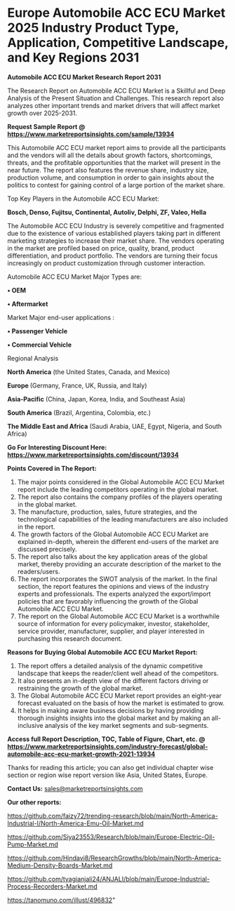 # Europe Automobile ACC ECU Market 2025 Industry Product Type, Application, Competitive Landscape, and Key Regions 2031

<strong>Automobile ACC ECU Market Research Report 2031</strong>

The Research Report on Automobile ACC ECU Market is a Skillful and Deep Analysis of the Present Situation and Challenges. This research report also analyzes other important trends and market drivers that will affect market growth over 2025-2031.

<strong>Request Sample Report @ <a href=https://www.marketreportsinsights.com/sample/13934>https://www.marketreportsinsights.com/sample/13934</a></strong>

This Automobile ACC ECU market report aims to provide all the participants and the vendors will all the details about growth factors, shortcomings, threats, and the profitable opportunities that the market will present in the near future. The report also features the revenue share, industry size, production volume, and consumption in order to gain insights about the politics to contest for gaining control of a large portion of the market share.

Top Key Players in the Automobile ACC ECU Market:

<strong>Bosch, Denso, Fujitsu, Continental, Autoliv, Delphi, ZF, Valeo, Hella</strong>

The Automobile ACC ECU Industry is severely competitive and fragmented due to the existence of various established players taking part in different marketing strategies to increase their market share. The vendors operating in the market are profiled based on price, quality, brand, product differentiation, and product portfolio. The vendors are turning their focus increasingly on product customization through customer interaction.

Automobile ACC ECU Market Major Types are:

<strong>• OEM

• Aftermarket</strong>

Market Major end-user applications :

<strong>• Passenger Vehicle

• Commercial Vehicle</strong>

Regional Analysis

</u><strong><b>North America</b></strong> (the United States, Canada, and Mexico)

<strong><b>Europe </b></strong>(Germany, France, UK, Russia, and Italy)

<strong><b>Asia-Pacific</b></strong> (China, Japan, Korea, India, and Southeast Asia)

<strong><b>South America</b></strong> (Brazil, Argentina, Colombia, etc.)

<strong><b>The Middle East and Africa</b></strong> (Saudi Arabia, UAE, Egypt, Nigeria, and South Africa)

<strong>Go For Interesting Discount Here: <a href=https://www.marketreportsinsights.com/discount/13934>https://www.marketreportsinsights.com/discount/13934</a></strong>

<strong>Points Covered in The Report:</strong>
<ol>
  <li>The major points considered in the Global Automobile ACC ECU Market report include the leading competitors operating in the global market.</li>
  <li>The report also contains the company profiles of the players operating in the global market.</li>
  <li>The manufacture, production, sales, future strategies, and the technological capabilities of the leading manufacturers are also included in the report.</li>
  <li>The growth factors of the Global Automobile ACC ECU Market are explained in-depth, wherein the different end-users of the market are discussed precisely.</li>
  <li>The report also talks about the key application areas of the global market, thereby providing an accurate description of the market to the readers/users.</li>
  <li>The report incorporates the SWOT analysis of the market. In the final section, the report features the opinions and views of the industry experts and professionals. The experts analyzed the export/import policies that are favorably influencing the growth of the Global Automobile ACC ECU Market.</li>
  <li>The report on the Global Automobile ACC ECU Market is a worthwhile source of information for every policymaker, investor, stakeholder, service provider, manufacturer, supplier, and player interested in purchasing this research document.</li>
</ol>
<strong>Reasons for Buying Global Automobile ACC ECU Market Report:</strong>

<ol>
  <li>The report offers a detailed analysis of the dynamic competitive landscape that keeps the reader/client well ahead of the competitors.</li>
  <li>It also presents an in-depth view of the different factors driving or restraining the growth of the global market.</li>
  <li>The Global Automobile ACC ECU Market report provides an eight-year forecast evaluated on the basis of how the market is estimated to grow.</li>
  <li>It helps in making aware business decisions by having providing thorough insights insights into the global market and by making an all-inclusive analysis of the key market segments and sub-segments.</li>
</ol>
<strong>Access full Report Description, TOC, Table of Figure, Chart, etc. @ <a href=https://www.marketreportsinsights.com/industry-forecast/global-automobile-acc-ecu-market-growth-2021-13934>https://www.marketreportsinsights.com/industry-forecast/global-automobile-acc-ecu-market-growth-2021-13934</a></strong>


Thanks for reading this article; you can also get individual chapter wise section or region wise report version like Asia, United States, Europe.

<strong>Contact Us:</strong>
sales@marketreportsinsights.com

<strong>Our other reports:</strong>

<a href=https://github.com/faizy72/trending-research/blob/main/North-America-Industrial-I/North-America-Emu-Oil-Market.md>https://github.com/faizy72/trending-research/blob/main/North-America-Industrial-I/North-America-Emu-Oil-Market.md</a>

<a href=https://github.com/Siya23553/Research/blob/main/Europe-Electric-Oil-Pump-Market.md>https://github.com/Siya23553/Research/blob/main/Europe-Electric-Oil-Pump-Market.md</a>

<a href=https://github.com/Hindavi8/ResearchGrowths/blob/main/North-America-Medium-Density-Boards-Market.md>https://github.com/Hindavi8/ResearchGrowths/blob/main/North-America-Medium-Density-Boards-Market.md</a>

<a href=https://github.com/tyagianjali24/ANJALI/blob/main/Europe-Industrial-Process-Recorders-Market.md>https://github.com/tyagianjali24/ANJALI/blob/main/Europe-Industrial-Process-Recorders-Market.md</a>

<a href=https://tanomuno.com/illust/496832>https://tanomuno.com/illust/496832</a>"
